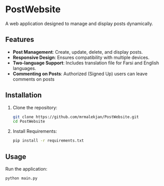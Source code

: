 # PostWebsite

A web application designed to manage and display posts dynamically. 

## Features

- **Post Management**: Create, update, delete, and display posts.
- **Responsive Design**: Ensures compatibility with multiple devices.
- **Two-language Support**: Includes translation file for Farsi and English languages.
- **Commenting on Posts**: Authorized (Signed Up) users can leave comments on posts

## Installation

1. Clone the repository:
   ```bash
   git clone https://github.com/mrmalekjan/PostWebsite.git
   cd PostWebsite

2. Install Requirements:
    ```bash
   pip install -r requirements.txt

## Usage

Run the application:
   ```bash
   python main.py
